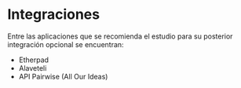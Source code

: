 # Integraciones

Entre las aplicaciones que se recomienda el estudio para su posterior integración opcional se encuentran: 

* Etherpad 
* Alaveteli
* API Pairwise (All Our Ideas)
